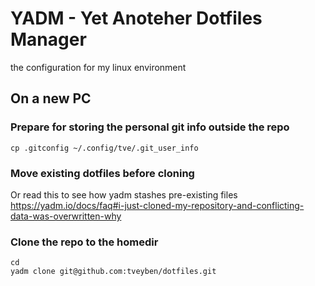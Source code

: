 # YADM - Yet Anoteher Dotfiles Manager
the configuration for my linux environment

## On a new PC

### Prepare for storing the personal git info outside the repo
````mkdir ~/.config/tve
cp .gitconfig ~/.config/tve/.git_user_info
````

### Move existing dotfiles before cloning
Or read this to see how yadm stashes pre-existing files  
https://yadm.io/docs/faq#i-just-cloned-my-repository-and-conflicting-data-was-overwritten-why

### Clone the repo to the homedir
````
cd
yadm clone git@github.com:tveyben/dotfiles.git
````
